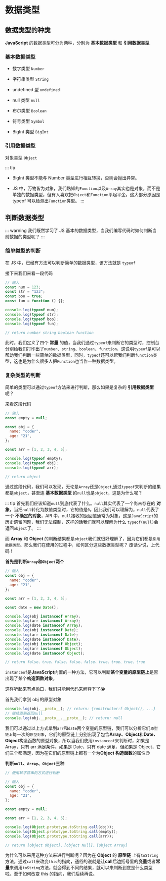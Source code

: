# 数据类型

## 数据类型的种类

**JavaScript** 的数据类型可分为两种，分别为 **基本数据类型** 和 **引用数据类型**

### 基本数据类型

- 数字类型 `Number`

- 字符串类型 `String`

- undefined 型 `undefined`

- null 类型 `null`

- 布尔类型 `Boolean`

- 符号类型 `Symbol`

- BigInt 类型 `BigInt`

### 引用数据类型

对象类型 `Object`

::: tip

- BigInt 类型不能与 Number 类型进行相互转换，否则会抛出异常。

- JS 中，万物皆为对象，我们熟知的`Function`以及`Array`其实也是对象，而不是单独的数据类型，但有人喜欢把`Object`和`Function`平起平坐，这大部分原因是 typeof 可以检测出`Function`类型。
  :::

## 判断数据类型

::: warning
我们既然学习了 JS 基本的数据类型，当我们编写代码时如何判断当前数据的类型呢？
:::

### 简单类型的判断

在 JS 中，已经有方法可以判断简单的数据类型，该方法就是 `typeof`

接下来我们来看一段代码

```js
// 输入
const num = 123;
const str = "123";
const boo = true;
const fun = function () {};

console.log(typeof num);
console.log(typeof str);
console.log(typeof boo);
console.log(typeof fun);

// return number string boolean function
```

此时，我们定义了四个 **常量** 的值，当我们通过`typeof`来判断它的类型时，控制台分别给我们打印出了`number`、`string`、`boolean`、`function`，这说明`typeof`是可以帮助我们判断一些简单的数据类型，同时，`typeof`还可以帮我们判断`function`类型，这也是为什么很多人把`Function`也当作一种数据类型。

### 复杂类型的判断

简单的类型可以通过`typeof`方法来进行判断，那么如果是复杂的 **引用数据类型** 呢？

来看这段代码

```js
// 输入
const empty = null;

const obj = {
  name: "coder",
  age: "21",
};

const arr = [1, 2, 3, 4, 5];

console.log(typeof empty);
console.log(typeof obj);
console.log(typeof arr);

// return object
```

通过这段代码，我们可以发现，无论是`Array`还是`Object`,通过`typeof`来判断的结果都是`object`，甚至连 **基本数据类型** 的`null`也是`object`，这是为什么呢？

::: tip
首先我们应该知道`null`到底代表了什么。`null`其实代表了一个尚未存在的 **对象**，当把`null`转化为数值类型时，它的值是`0`，因此我们可以理解为，`null`代表了一个 **不确定的对象**，API 中，`null`接收的返回值通常为对象，这是`JavaScript`的历史遗留问题，我们无法控制，这样的话我们就可以理解为什么 `typeof(null)`会返回`object`了。
:::

而 **Array** 和 **Object** 的判断结果都是`object`我们就很好理解了，因为它们都是`引用数据类型`。那么我们在使用的过程中，如何区分这些数据类型呢？ 废话少说，上代码！

**首先是判断`Array`和`Object`两个**

```js
// 输入
const obj = {
  name: "coder",
  age: "21",
};

const arr = [1, 2, 3, 4, 5];

const date = new Date();

console.log(obj instanceof Array);
console.log(arr instanceof Array);
console.log(date instanceof Array);
console.log(obj instanceof Date);
console.log(arr instanceof Date);
console.log(date instanceof Date);
console.log(obj instanceof Object);
console.log(arr instanceof Object);
console.log(date instanceof Object);

// return false、true、false、false、false、true、true、true、true
```

`instanceof`是**JavaScript**内置的一种方法，它可以判断**某个变量的原型链上**是否出现了某个**构造函数对象**。

这样听起来有点拗口，我们只能用代码来解释下了:sob:

首先我们拿到 obj 的原型对象

```js
console.log(obj.__proto__); // return: {constructor:f Object(), ...}
// 继续直到返回null
console.log(obj.__proto__.__proto__); // return: null
```

我们可以通过以上方式拿到`arr`和`date`两个变量的原型链，我们可以分析它们`原型链上`每一次的`原型对象`，它们的原型链上分别出现了包含**Array、Object**和**Date、Object**构造函数的原型对象，所以当我们使用`instanceof`来判断时，如果是 Array，只有 arr 满足条件，如果是 Date，只有 date 满足，但如果是 Object，它们三个都满足，因为在它们的原型链上都有一个为**Object 构造函数**的属性:smirk:

**判断`null`、`Array`、`Object`三种**

```js
// 使用转字符串的方式进行判断

// 输入
const obj = {
  name: "coder",
  age: "21",
};

const empty = null;

const arr = [1, 2, 3, 4, 5];

console.log(Object.prototype.toString.call(obj));
console.log(Object.prototype.toString.call(empty));
console.log(Object.prototype.toString.call(arr));

// return [object Object]、[object Null]、[object Array]
```

为什么可以采用这种方法来进行判断呢？因为在 **Object** 的 **原型链** 上有`toString`方法，通过`call`来改变`this`的指向，通俗的说就是让**call**后边括号里的**变量**或者**常量**来调用`toString`方法，就会得到不同的结果，就可以来判断到底是什么类型啦。至于如何改变 this 的指向，我们后续再说。
